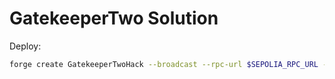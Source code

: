 # GatekeeperTwo Solution

Deploy:

```bash
forge create GatekeeperTwoHack --broadcast --rpc-url $SEPOLIA_RPC_URL --account sepoliaKey --constructor-args <instanceAddress>
```
